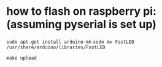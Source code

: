 # how to flash on raspberry pi: (assuming pyserial is set up)
```sudo apt-get install arduino-mk```
```sudo mv FastLED /usr/share/arduino/libraries/FastLED```

```make upload```
